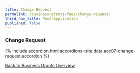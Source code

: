 ```yaml
---
title: Change Request
permalink: /business-grants-faqs/change-request/
third_nav_title: Post-Application
published: false
---
```


### Change Request

{% include accordion.html accordions=site.data.acc07-change-request.accordion %}

[Back to Business Grants Overview](/business-grants-portal/)
